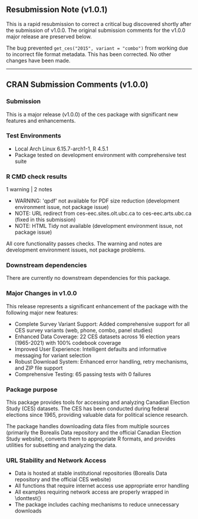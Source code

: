 ## Resubmission Note (v1.0.1)

This is a rapid resubmission to correct a critical bug discovered shortly after the submission of v1.0.0. The original submission comments for the v1.0.0 major release are preserved below.

The bug prevented `get_ces("2015", variant = "combo")` from working due to incorrect file format metadata. This has been corrected. No other changes have been made.

---

## CRAN Submission Comments (v1.0.0)
### Submission

This is a major release (v1.0.0) of the ces package with significant new features and enhancements.
### Test Environments

*   Local Arch Linux 6.15.7-arch1-1, R 4.5.1
*   Package tested on development environment with comprehensive test suite

### R CMD check results

1 warning | 2 notes

*   WARNING: 'qpdf' not available for PDF size reduction (development environment issue, not package issue)
*   NOTE: URL redirect from ces-eec.sites.olt.ubc.ca to ces-eec.arts.ubc.ca (fixed in this submission)
*   NOTE: HTML Tidy not available (development environment issue, not package issue)

All core functionality passes checks. The warning and notes are development environment issues, not package problems.
### Downstream dependencies

There are currently no downstream dependencies for this package.
### Major Changes in v1.0.0

This release represents a significant enhancement of the package with the following major new features:

*   Complete Survey Variant Support: Added comprehensive support for all CES survey variants (web, phone, combo, panel studies)
*   Enhanced Data Coverage: 22 CES datasets across 16 election years (1965-2021) with 100% codebook coverage
*   Improved User Experience: Intelligent defaults and informative messaging for variant selection
*   Robust Download System: Enhanced error handling, retry mechanisms, and ZIP file support
*   Comprehensive Testing: 65 passing tests with 0 failures

### Package purpose

This package provides tools for accessing and analyzing Canadian Election Study (CES) datasets. The CES has been conducted during federal elections since 1965, providing valuable data for political science research.

The package handles downloading data files from multiple sources (primarily the Borealis Data repository and the official Canadian Election Study website), converts them to appropriate R formats, and provides utilities for subsetting and analyzing the data.
### URL Stability and Network Access

*   Data is hosted at stable institutional repositories (Borealis Data repository and the official CES website)
*   All functions that require internet access use appropriate error handling
*   All examples requiring network access are properly wrapped in \donttest{}
*   The package includes caching mechanisms to reduce unnecessary downloads